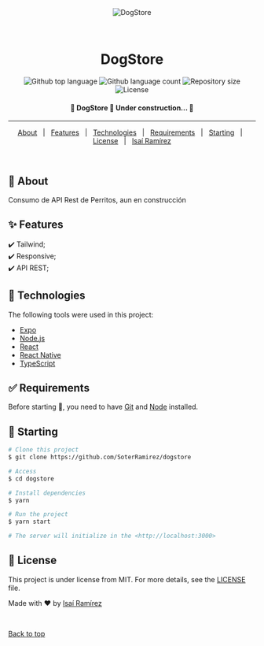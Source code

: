 <div align="center" id="top">
  <img src="https://soterramirez.dev/src/images/logo.png" alt="DogStore" />

  &#xa0;

  <!-- <a href="https://dogstore.netlify.app">Demo</a> -->
</div>

<h1 align="center">DogStore</h1>

<p align="center">
  <img alt="Github top language" src="https://img.shields.io/github/languages/top/SoterRamirez/dogstore?color=56BEB8">

  <img alt="Github language count" src="https://img.shields.io/github/languages/count/SoterRamirez/dogstore?color=56BEB8">

  <img alt="Repository size" src="https://img.shields.io/github/repo-size/SoterRamirez/dogstore?color=56BEB8">

  <img alt="License" src="https://img.shields.io/github/license/SoterRamirez/dogstore?color=56BEB8">

  <!-- <img alt="Github issues" src="https://img.shields.io/github/issues/SoterRamirez/dogstore?color=56BEB8" /> -->

  <!-- <img alt="Github forks" src="https://img.shields.io/github/forks/SoterRamirez/dogstore?color=56BEB8" /> -->

  <!-- <img alt="Github stars" src="https://img.shields.io/github/stars/SoterRamirez/dogstore?color=56BEB8" /> -->
</p>

<!-- Status -->

<h4 align="center">
	🚧  DogStore 🚀 Under construction...  🚧
</h4>

<hr>

<p align="center">
  <a href="#dart-about">About</a> &#xa0; | &#xa0; 
  <a href="#sparkles-features">Features</a> &#xa0; | &#xa0;
  <a href="#rocket-technologies">Technologies</a> &#xa0; | &#xa0;
  <a href="#white_check_mark-requirements">Requirements</a> &#xa0; | &#xa0;
  <a href="#checkered_flag-starting">Starting</a> &#xa0; | &#xa0;
  <a href="#memo-license">License</a> &#xa0; | &#xa0;
  <a href="https://github.com/SoterRamirez" target="_blank">Isaí Ramírez</a>
</p>

<br>

## :dart: About ##

Consumo de API Rest de Perritos, aun en construcción

## :sparkles: Features ##

:heavy_check_mark: Tailwind;\
:heavy_check_mark: Responsive;\
:heavy_check_mark: API REST;

## :rocket: Technologies ##

The following tools were used in this project:

- [Expo](https://expo.io/)
- [Node.js](https://nodejs.org/en/)
- [React](https://pt-br.reactjs.org/)
- [React Native](https://reactnative.dev/)
- [TypeScript](https://www.typescriptlang.org/)

## :white_check_mark: Requirements ##

Before starting :checkered_flag:, you need to have [Git](https://git-scm.com) and [Node](https://nodejs.org/en/) installed.

## :checkered_flag: Starting ##

```bash
# Clone this project
$ git clone https://github.com/SoterRamirez/dogstore

# Access
$ cd dogstore

# Install dependencies
$ yarn

# Run the project
$ yarn start

# The server will initialize in the <http://localhost:3000>
```

## :memo: License ##

This project is under license from MIT. For more details, see the [LICENSE](LICENSE.md) file.


Made with :heart: by <a href="https://github.com/SoterRamirez" target="_blank">Isaí Ramírez</a>

&#xa0;

<a href="#top">Back to top</a>
